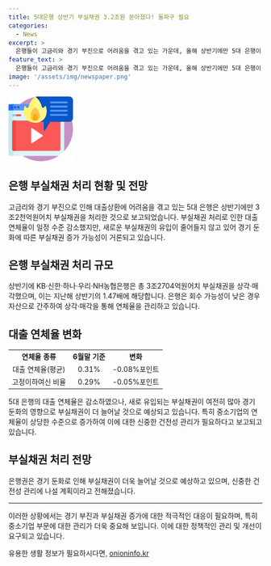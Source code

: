 ```yaml
---
title: 5대은행 상반기 부실채권 3.2조원 쏟아졌다! 돌파구 필요
categories:
  - News
excerpt: >
  은행들이 고금리와 경기 부진으로 어려움을 겪고 있는 가운데, 올해 상반기에만 5대 은행이 3조2천억원어치 부실채권을 상각하거나 매각했다. 이는 지난해 상반기의 1.5배에 해당하며, 대출 연체율은 전월 대비 감소했지만 신규 부실채권의 규모가 여전히 큰 상황이다. 특히 중소기업의 연체율이 높아지는 등 은행권은 앞으로도 부실채권이 더 늘어날 것으로 우려하고 있다.
feature_text: >
  은행들이 고금리와 경기 부진으로 어려움을 겪고 있는 가운데, 올해 상반기에만 5대 은행이 3조2천억원어치 부실채권을 상각하거나 매각했다. 이는 지난해 상반기의 1.5배에 해당하며, 대출 연체율은 전월 대비 감소했지만 신규 부실채권의 규모가 여전히 큰 상황이다. 특히 중소기업의 연체율이 높아지는 등 은행권은 앞으로도 부실채권이 더 늘어날 것으로 우려하고 있다.
image: '/assets/img/newspaper.png'
---
```


<p><img src="/assets/img/news.png" alt="rentncar 속보" /></p>

<h2>은행 부실채권 처리 현황 및 전망</h2>

<p data-ke-size="size16">고금리와 경기 부진으로 인해 대출상환에 어려움을 겪고 있는 5대 은행은 상반기에만 3조2천억원어치 부실채권을 처리한 것으로 보고되었습니다. 부실채권 처리로 인한 대출 연체율이 일정 수준 감소했지만, 새로운 부실채권의 유입이 줄어들지 않고 있어 경기 둔화에 따른 부실채권 증가 가능성이 거론되고 있습니다.</p>

<h2 data-ke-size="size26">은행 부실채권 처리 규모</h2>

<p data-ke-size="size16">상반기에 KB·신한·하나·우리·NH농협은행은 총 3조2704억원어치 부실채권을 상각·매각했으며, 이는 지난해 상반기의 1.47배에 해당합니다. 은행은 회수 가능성이 낮은 경우 자산으로 간주하여 상각·매각을 통해 연체율을 관리하고 있습니다.</p>

<h2 data-ke-size="size26">대출 연체율 변화</h2>

<table>
    <tr>
        <td style="text-align: center; height: 17px;"><b>연체율 종류</b></td>
        <td style="text-align: center; height: 17px;"><b>6월말 기준</b></td>
        <td style="text-align: center; height: 17px;"><b>변화</b></td>
    </tr>
    <tr>
        <td style="text-align: center; height: 17px;">대출 연체율(평균)</td>
        <td style="text-align: center; height: 17px;">0.31%</td>
        <td style="text-align: center; height: 17px;">-0.08%포인트</td>
    </tr>
    <tr>
        <td style="text-align: center; height: 17px;">고정이하여신 비율</td>
        <td style="text-align: center; height: 17px;">0.29%</td>
        <td style="text-align: center; height: 17px;">-0.05%포인트</td>
    </tr>
</table>

<p data-ke-size="size16">5대 은행의 대출 연체율은 감소하였으나, 새로 유입되는 부실채권이 여전히 많아 경기 둔화의 영향으로 부실채권이 더 늘어날 것으로 예상되고 있습니다. 특히 중소기업의 연체율이 상당한 수준으로 증가하여 이에 대한 신중한 건전성 관리가 필요하다고 보고되고 있습니다.</p>

<h2 data-ke-size="size26">부실채권 처리 전망</h2>

<p data-ke-size="size16">은행권은 경기 둔화로 인해 부실채권이 더욱 늘어날 것으로 예상하고 있으며, 신중한 건전성 관리에 나설 계획이라고 전해졌습니다.</p>

<hr>

<p>이러한 상황에서는 경기 부진과 부실채권 증가에 대한 적극적인 대응이 필요하며, 특히 중소기업 부문에 대한 관리가 더욱 중요해 보입니다. 이에 대한 정책적인 관리 및 개선이 요구되고 있습니다.</p>
유용한 생활 정보가 필요하시다면, <a href="https://onioninfo.kr" rel="dofollow">onioninfo.kr</a>


